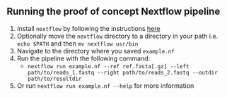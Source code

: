## Running the proof of concept Nextflow pipeline

1. Install `nextflow` by following the instructions [here](https://www.nextflow.io/)
2. Optionally move the `nextflow` directory to a directory in your path
   i.e.  `echo $PATH` and then `mv nextflow usr/bin`
3. Navigate to the directory where you saved `example.nf`
4. Run the pipeline with the following command:
   - `nextflow run example.nf --ref ref.fasta[.gz] --left path/to/reads_1.fastq --right path/to/reads_2.fastq --outdir path/to/resultdir`
5. Or run `nextflow run example.nf --help` for more information

